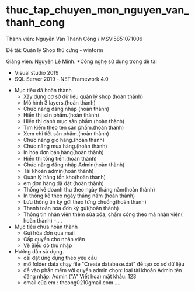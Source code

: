 # thuc_tap_chuyen_mon_nguyen_van_thanh_cong
Thành viên: Nguyễn Văn Thành Công / MSV:5851071006

Đề tài: Quản lý Shop thú cưng - winform

Giảng viên: Nguyên Lê Minh.
*Công nghẹ sử dụng trong đè tài
  - Visual studio 2019
  - SQL Server 2019 
  -.NET Framework 4.0
* Mục tiêu đã hoàn thành
  - Xây dựng cơ sở dữ liệu quản lý shop (hoàn thành)
  - Mô hình 3 layers.(hoàn thành)
  - Chức năng đăng nhập (hoàn thành)
  - Hiển thị sản phẩm.(hoàn thành)
  - Hiển thị danh mục sản phẩm.(hoàn thành)
  - Tìm kiếm theo tên sản phẩm.(hoàn thành)
  - Xem chi tiết sản phẩm.(hoàn thành)
  - Chức năng giỏ hàng.(hoàn thành)
  - Chúc năng mua hàng.(hoàn thành)
  - In hóa đơn bán hàng(hoàn thành)
  - Hiển thị tổng tiền.(hoàn thành)
  - Chức năng đăng nhập Admin(hoàn thành)
  - Tài khoản admin(hoàn thành)
  - Quản lý hàng tồn kho(hoàn thành)
  - em đơn hàng đã đặt (hoàn thành)
  - Thống kê doanh thu theo ngày tháng năm(hoàn thành)
  - In thống kê theo ngày tháng năm (hoàn thành)
  - Lưu thông tin ký gửi theo từng chuồng(hoàn thành)
  - Thanh toán hóa đơn ký gửi(hoàn thành)
  - Thông tin nhân viên thêm sửa xóa, chấm công theo mã nhân viên( hoàn thành)
  -....
* Mục tiêu chưa hoàn thành
    - Gửi hóa đơn qua mail
    - Cấp quyền cho nhân viên 
    - Vẽ Biểu đò thu nhập
* Hướng dẫn sử dụng.
  - cài đặt ứng dụng theo yêu  cầu
  - mở folder data chạy file "Create database.dat" để tạo cơ sở dữ liệu
  - để vào phần mềm với quyền admin chọn: loại tài khoản Admin tên đăng nhập: Admin ("A" Viết hoa) mật khẩu: 123
  - email của em : thcong0210gmail.com
....
